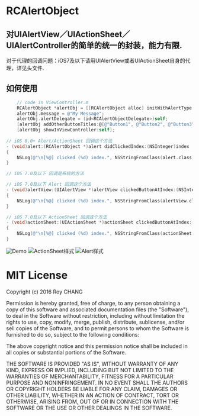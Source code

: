 # RCAlertObject
## 对UIAlertView／UIActionSheet／UIAlertController的简单的统一的封装，能力有限.

对于代理的回调问题：iOS7及以下请用UIAlertView或者UIActionSheet自身的代理，详见头文件.

## 如何使用

```Objective-C
    // code in ViewController.m
    RCAlertObject *alertObj = [[RCAlertObject alloc] initWithAlertType:RCAlertTypeAlert title:@"Unity Alert" cancelButtonTitle:@"Cancel" destructiveButtonTitle:@"Destructive"];
    alertObj.message = @"My Message";
    alertObj.alertDelegate = (id<RCAlertObjectDelegate>)self;
    [alertObj addOtherButtonTitles:@[@"Button1", @"Button2", @"Button3"]];
    [alertObj showInViewController:self];
    
// iOS 8.0+ Alert/ActionSheet 回调这个方法
- (void)alert:(RCAlertObject *)alert didClickedIndex:(NSInteger)index
{
    NSLog(@"\n[%@] clicked (%d) index.", NSStringFromClass(alert.class), (int)index);
}

// iOS 7.0及以下 回调是系统的方法

// iOS 7.0及以下 Alert 回调这个方法
- (void)alertView:(UIAlertView *)alertView clickedButtonAtIndex:(NSInteger)buttonIndex
{
    NSLog(@"\n[%@] clicked (%d) index.", NSStringFromClass(alertView.class), (int)buttonIndex);
}

// iOS 7.0及以下 ActionSheet 回调这个方法
- (void)actionSheet:(UIActionSheet *)actionSheet clickedButtonAtIndex:(NSInteger)buttonIndex
{
    NSLog(@"\n[%@] clicked (%d) index.", NSStringFromClass(actionSheet.class), (int)buttonIndex);
}
```

![Demo](https://github.com/Hymn-RoyCHANG/RCAlertObject/raw/master/Images/rcalert_1.png "Demo和系统控件一毛一样")
![ActionSheet样式](https://github.com/Hymn-RoyCHANG/RCAlertObject/raw/master/Images/rcalert_2.png "ActionSheet样式")
![Alert样式](https://github.com/Hymn-RoyCHANG/RCAlertObject/raw/master/Images/rcalert_3.png "Alert样式")

# MIT License

Copyright (c) 2016 Roy CHANG

Permission is hereby granted, free of charge, to any person obtaining a copy
of this software and associated documentation files (the "Software"), to deal
in the Software without restriction, including without limitation the rights
to use, copy, modify, merge, publish, distribute, sublicense, and/or sell
copies of the Software, and to permit persons to whom the Software is
furnished to do so, subject to the following conditions:

The above copyright notice and this permission notice shall be included in all
copies or substantial portions of the Software.

THE SOFTWARE IS PROVIDED "AS IS", WITHOUT WARRANTY OF ANY KIND, EXPRESS OR
IMPLIED, INCLUDING BUT NOT LIMITED TO THE WARRANTIES OF MERCHANTABILITY,
FITNESS FOR A PARTICULAR PURPOSE AND NONINFRINGEMENT. IN NO EVENT SHALL THE
AUTHORS OR COPYRIGHT HOLDERS BE LIABLE FOR ANY CLAIM, DAMAGES OR OTHER
LIABILITY, WHETHER IN AN ACTION OF CONTRACT, TORT OR OTHERWISE, ARISING FROM,
OUT OF OR IN CONNECTION WITH THE SOFTWARE OR THE USE OR OTHER DEALINGS IN THE
SOFTWARE.
